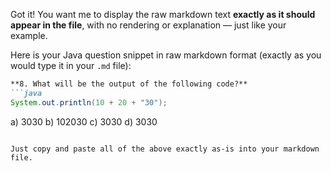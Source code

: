 Got it! You want me to display the raw markdown text **exactly as it should appear in the file**, with no rendering or explanation — just like your example.

Here is your Java question snippet in raw markdown format (exactly as you would type it in your `.md` file):

````markdown
**8. What will be the output of the following code?**  
```java
System.out.println(10 + 20 + "30");
````

a) 3030
b) 102030
c) 3030
d) 3030

```

Just copy and paste all of the above exactly as-is into your markdown file.
```
